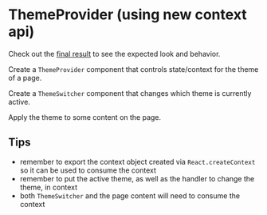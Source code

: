 # ThemeProvider (using new context api)

Check out the [final result](https://m5q79oq8y8.codesandbox.io/)
to see the expected look and behavior.

Create a `ThemeProvider` component that controls state/context for
the theme of a page.

Create a `ThemeSwitcher` component that changes which theme is currently
active.

Apply the theme to some content on the page.

## Tips

- remember to export the context object created via `React.createContext` so it can be used to consume the context
- remember to put the active theme, as well as the handler to change the theme, in context
- both `ThemeSwitcher` and the page content will need to consume the context
